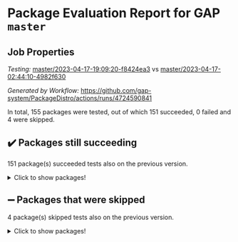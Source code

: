 # Package Evaluation Report for GAP `master`

## Job Properties

*Testing:* [master/2023-04-17-19:09:20-f8424ea3](https://github.com/gap-system/PackageDistro/blob/data/reports/master/2023-04-17-19:09:20-f8424ea3) vs [master/2023-04-17-02:44:10-4982f630](https://github.com/gap-system/PackageDistro/blob/data/reports/master/2023-04-17-02:44:10-4982f630)

*Generated by Workflow:* https://github.com/gap-system/PackageDistro/actions/runs/4724590841

In total, 155 packages were tested, out of which 151 succeeded, 0 failed and 4 were skipped.

## :heavy_check_mark: Packages still succeeding

151 package(s) succeeded tests also on the previous version.
<details><summary>Click to show packages!</summary>

- 4ti2interface 2023.02-04 [(success)](https://github.com/gap-system/PackageDistro/actions/runs/4724590841/jobs/8382241198)
- ace 5.6.2 [(success)](https://github.com/gap-system/PackageDistro/actions/runs/4724590841/jobs/8382241376)
- aclib 1.3.2 [(success)](https://github.com/gap-system/PackageDistro/actions/runs/4724590841/jobs/8382241594)
- agt 0.3.1 [(success)](https://github.com/gap-system/PackageDistro/actions/runs/4724590841/jobs/8382241705)
- alnuth 3.2.1 [(success)](https://github.com/gap-system/PackageDistro/actions/runs/4724590841/jobs/8382241822)
- anupq 3.3.0 [(success)](https://github.com/gap-system/PackageDistro/actions/runs/4724590841/jobs/8382241981)
- atlasrep 2.1.6 [(success)](https://github.com/gap-system/PackageDistro/actions/runs/4724590841/jobs/8382242116)
- autodoc 2022.10.20 [(success)](https://github.com/gap-system/PackageDistro/actions/runs/4724590841/jobs/8382242244)
- automata 1.15 [(success)](https://github.com/gap-system/PackageDistro/actions/runs/4724590841/jobs/8382242378)
- automgrp 1.3.2 [(success)](https://github.com/gap-system/PackageDistro/actions/runs/4724590841/jobs/8382242497)
- autpgrp 1.11 [(success)](https://github.com/gap-system/PackageDistro/actions/runs/4724590841/jobs/8382242641)
- cap 2023.04-01 [(success)](https://github.com/gap-system/PackageDistro/actions/runs/4724590841/jobs/8382242819)
- caratinterface 2.3.5 [(success)](https://github.com/gap-system/PackageDistro/actions/runs/4724590841/jobs/8382242959)
- cddinterface 2022.11.01 [(success)](https://github.com/gap-system/PackageDistro/actions/runs/4724590841/jobs/8382243139)
- circle 1.6.6 [(success)](https://github.com/gap-system/PackageDistro/actions/runs/4724590841/jobs/8382243265)
- classicpres 1.22 [(success)](https://github.com/gap-system/PackageDistro/actions/runs/4724590841/jobs/8382243402)
- cohomolo 1.6.11 [(success)](https://github.com/gap-system/PackageDistro/actions/runs/4724590841/jobs/8382243530)
- congruence 1.2.5 [(success)](https://github.com/gap-system/PackageDistro/actions/runs/4724590841/jobs/8382243689)
- corelg 1.56 [(success)](https://github.com/gap-system/PackageDistro/actions/runs/4724590841/jobs/8382243816)
- crime 1.6 [(success)](https://github.com/gap-system/PackageDistro/actions/runs/4724590841/jobs/8382244009)
- crisp 1.4.6 [(success)](https://github.com/gap-system/PackageDistro/actions/runs/4724590841/jobs/8382244168)
- crypting 0.10.4 [(success)](https://github.com/gap-system/PackageDistro/actions/runs/4724590841/jobs/8382244303)
- cryst 4.1.26 [(success)](https://github.com/gap-system/PackageDistro/actions/runs/4724590841/jobs/8382244427)
- crystcat 1.1.10 [(success)](https://github.com/gap-system/PackageDistro/actions/runs/4724590841/jobs/8382244629)
- ctbllib 1.3.5 [(success)](https://github.com/gap-system/PackageDistro/actions/runs/4724590841/jobs/8382244836)
- cubefree 1.19 [(success)](https://github.com/gap-system/PackageDistro/actions/runs/4724590841/jobs/8382244988)
- curlinterface 2.3.1 [(success)](https://github.com/gap-system/PackageDistro/actions/runs/4724590841/jobs/8382245143)
- cvec 2.8.1 [(success)](https://github.com/gap-system/PackageDistro/actions/runs/4724590841/jobs/8382245320)
- datastructures 0.3.0 [(success)](https://github.com/gap-system/PackageDistro/actions/runs/4724590841/jobs/8382245474)
- deepthought 1.0.6 [(success)](https://github.com/gap-system/PackageDistro/actions/runs/4724590841/jobs/8382245619)
- design 1.8 [(success)](https://github.com/gap-system/PackageDistro/actions/runs/4724590841/jobs/8382245839)
- difsets 2.3.1 [(success)](https://github.com/gap-system/PackageDistro/actions/runs/4724590841/jobs/8382246008)
- digraphs 1.6.2 [(success)](https://github.com/gap-system/PackageDistro/actions/runs/4724590841/jobs/8382246192)
- edim 1.3.7 [(success)](https://github.com/gap-system/PackageDistro/actions/runs/4724590841/jobs/8382246345)
- example 4.3.4 [(success)](https://github.com/gap-system/PackageDistro/actions/runs/4724590841/jobs/8382246502)
- examplesforhomalg 2023.02-04 [(success)](https://github.com/gap-system/PackageDistro/actions/runs/4724590841/jobs/8382246664)
- factint 1.6.3 [(success)](https://github.com/gap-system/PackageDistro/actions/runs/4724590841/jobs/8382246803)
- ferret 1.0.9 [(success)](https://github.com/gap-system/PackageDistro/actions/runs/4724590841/jobs/8382247007)
- fga 1.5.0 [(success)](https://github.com/gap-system/PackageDistro/actions/runs/4724590841/jobs/8382247129)
- fining 1.5.5 [(success)](https://github.com/gap-system/PackageDistro/actions/runs/4724590841/jobs/8382247364)
- float 1.0.3 [(success)](https://github.com/gap-system/PackageDistro/actions/runs/4724590841/jobs/8382247524)
- format 1.4.3 [(success)](https://github.com/gap-system/PackageDistro/actions/runs/4724590841/jobs/8382247669)
- forms 1.2.9 [(success)](https://github.com/gap-system/PackageDistro/actions/runs/4724590841/jobs/8382247825)
- fplsa 1.2.6 [(success)](https://github.com/gap-system/PackageDistro/actions/runs/4724590841/jobs/8382247971)
- fr 2.4.12 [(success)](https://github.com/gap-system/PackageDistro/actions/runs/4724590841/jobs/8382248134)
- francy 1.2.5 [(success)](https://github.com/gap-system/PackageDistro/actions/runs/4724590841/jobs/8382248303)
- fwtree 1.3 [(success)](https://github.com/gap-system/PackageDistro/actions/runs/4724590841/jobs/8382248431)
- gapdoc 1.6.6 [(success)](https://github.com/gap-system/PackageDistro/actions/runs/4724590841/jobs/8382248569)
- gauss 2023.02-04 [(success)](https://github.com/gap-system/PackageDistro/actions/runs/4724590841/jobs/8382248695)
- gaussforhomalg 2023.02-04 [(success)](https://github.com/gap-system/PackageDistro/actions/runs/4724590841/jobs/8382248822)
- gbnp 1.0.5 [(success)](https://github.com/gap-system/PackageDistro/actions/runs/4724590841/jobs/8382248951)
- generalizedmorphismsforcap 2023.03-01 [(success)](https://github.com/gap-system/PackageDistro/actions/runs/4724590841/jobs/8382249096)
- genss 1.6.8 [(success)](https://github.com/gap-system/PackageDistro/actions/runs/4724590841/jobs/8382249255)
- gradedmodules 2023.02-04 [(success)](https://github.com/gap-system/PackageDistro/actions/runs/4724590841/jobs/8382249402)
- gradedringforhomalg 2023.02-04 [(success)](https://github.com/gap-system/PackageDistro/actions/runs/4724590841/jobs/8382249541)
- grape 4.9.0 [(success)](https://github.com/gap-system/PackageDistro/actions/runs/4724590841/jobs/8382249696)
- groupoids 1.73 [(success)](https://github.com/gap-system/PackageDistro/actions/runs/4724590841/jobs/8382249856)
- grpconst 2.6.4 [(success)](https://github.com/gap-system/PackageDistro/actions/runs/4724590841/jobs/8382250014)
- guarana 0.96.3 [(success)](https://github.com/gap-system/PackageDistro/actions/runs/4724590841/jobs/8382250155)
- guava 3.18 [(success)](https://github.com/gap-system/PackageDistro/actions/runs/4724590841/jobs/8382250328)
- hap 1.55 [(success)](https://github.com/gap-system/PackageDistro/actions/runs/4724590841/jobs/8382250496)
- hapcryst 0.1.15 [(success)](https://github.com/gap-system/PackageDistro/actions/runs/4724590841/jobs/8382250687)
- hecke 1.5.3 [(success)](https://github.com/gap-system/PackageDistro/actions/runs/4724590841/jobs/8382250847)
- help 3.5 [(success)](https://github.com/gap-system/PackageDistro/actions/runs/4724590841/jobs/8382251007)
- homalg 2023.02-05 [(success)](https://github.com/gap-system/PackageDistro/actions/runs/4724590841/jobs/8382251153)
- homalgtocas 2023.02-04 [(success)](https://github.com/gap-system/PackageDistro/actions/runs/4724590841/jobs/8382251308)
- idrel 2.45 [(success)](https://github.com/gap-system/PackageDistro/actions/runs/4724590841/jobs/8382251476)
- images 1.3.1 [(success)](https://github.com/gap-system/PackageDistro/actions/runs/4724590841/jobs/8382251612)
- intpic 0.3.0 [(success)](https://github.com/gap-system/PackageDistro/actions/runs/4724590841/jobs/8382251769)
- io 4.8.1 [(success)](https://github.com/gap-system/PackageDistro/actions/runs/4724590841/jobs/8382251901)
- io_forhomalg 2023.02-04 [(success)](https://github.com/gap-system/PackageDistro/actions/runs/4724590841/jobs/8382252066)
- irredsol 1.4.4 [(success)](https://github.com/gap-system/PackageDistro/actions/runs/4724590841/jobs/8382252206)
- json 2.1.1 [(success)](https://github.com/gap-system/PackageDistro/actions/runs/4724590841/jobs/8382252359)
- jupyterkernel 1.5.0 [(success)](https://github.com/gap-system/PackageDistro/actions/runs/4724590841/jobs/8382252477)
- jupyterviz 1.5.6 [(success)](https://github.com/gap-system/PackageDistro/actions/runs/4724590841/jobs/8382252609)
- kan 1.35 [(success)](https://github.com/gap-system/PackageDistro/actions/runs/4724590841/jobs/8382252787)
- kbmag 1.5.11 [(success)](https://github.com/gap-system/PackageDistro/actions/runs/4724590841/jobs/8382252893)
- laguna 3.9.6 [(success)](https://github.com/gap-system/PackageDistro/actions/runs/4724590841/jobs/8382253037)
- liealgdb 2.2.1 [(success)](https://github.com/gap-system/PackageDistro/actions/runs/4724590841/jobs/8382253156)
- liepring 2.8 [(success)](https://github.com/gap-system/PackageDistro/actions/runs/4724590841/jobs/8382253336)
- liering 2.4.2 [(success)](https://github.com/gap-system/PackageDistro/actions/runs/4724590841/jobs/8382253545)
- linearalgebraforcap 2023.03-06 [(success)](https://github.com/gap-system/PackageDistro/actions/runs/4724590841/jobs/8382253753)
- localizeringforhomalg 2023.02-04 [(success)](https://github.com/gap-system/PackageDistro/actions/runs/4724590841/jobs/8382253907)
- loops 3.4.3 [(success)](https://github.com/gap-system/PackageDistro/actions/runs/4724590841/jobs/8382254100)
- lpres 1.0.3 [(success)](https://github.com/gap-system/PackageDistro/actions/runs/4724590841/jobs/8382254270)
- majoranaalgebras 1.5.1 [(success)](https://github.com/gap-system/PackageDistro/actions/runs/4724590841/jobs/8382254431)
- mapclass 1.4.6 [(success)](https://github.com/gap-system/PackageDistro/actions/runs/4724590841/jobs/8382254558)
- matgrp 0.70 [(success)](https://github.com/gap-system/PackageDistro/actions/runs/4724590841/jobs/8382254703)
- matricesforhomalg 2023.02-04 [(success)](https://github.com/gap-system/PackageDistro/actions/runs/4724590841/jobs/8382254863)
- modisom 2.5.4 [(success)](https://github.com/gap-system/PackageDistro/actions/runs/4724590841/jobs/8382255058)
- modulepresentationsforcap 2023.03-01 [(success)](https://github.com/gap-system/PackageDistro/actions/runs/4724590841/jobs/8382255233)
- modules 2023.02-04 [(success)](https://github.com/gap-system/PackageDistro/actions/runs/4724590841/jobs/8382255382)
- monoidalcategories 2023.03-04 [(success)](https://github.com/gap-system/PackageDistro/actions/runs/4724590841/jobs/8382255536)
- nconvex 2022.09-01 [(success)](https://github.com/gap-system/PackageDistro/actions/runs/4724590841/jobs/8382255669)
- nilmat 1.4.2 [(success)](https://github.com/gap-system/PackageDistro/actions/runs/4724590841/jobs/8382255842)
- nock 1.5 [(success)](https://github.com/gap-system/PackageDistro/actions/runs/4724590841/jobs/8382255979)
- normalizinterface 1.3.5 [(success)](https://github.com/gap-system/PackageDistro/actions/runs/4724590841/jobs/8382256111)
- nq 2.5.10 [(success)](https://github.com/gap-system/PackageDistro/actions/runs/4724590841/jobs/8382256270)
- numericalsgps 1.3.1 [(success)](https://github.com/gap-system/PackageDistro/actions/runs/4724590841/jobs/8382256416)
- openmath 11.5.3 [(success)](https://github.com/gap-system/PackageDistro/actions/runs/4724590841/jobs/8382256552)
- orb 4.9.0 [(success)](https://github.com/gap-system/PackageDistro/actions/runs/4724590841/jobs/8382256695)
- packagemanager 1.4.1 [(success)](https://github.com/gap-system/PackageDistro/actions/runs/4724590841/jobs/8382256840)
- patternclass 2.4.3 [(success)](https://github.com/gap-system/PackageDistro/actions/runs/4724590841/jobs/8382256986)
- permut 2.0.4 [(success)](https://github.com/gap-system/PackageDistro/actions/runs/4724590841/jobs/8382257126)
- polenta 1.3.10 [(success)](https://github.com/gap-system/PackageDistro/actions/runs/4724590841/jobs/8382257292)
- polymaking 0.8.6 [(success)](https://github.com/gap-system/PackageDistro/actions/runs/4724590841/jobs/8382257413)
- primgrp 3.4.4 [(success)](https://github.com/gap-system/PackageDistro/actions/runs/4724590841/jobs/8382257611)
- profiling 2.5.2 [(success)](https://github.com/gap-system/PackageDistro/actions/runs/4724590841/jobs/8382257762)
- qpa 1.34 [(success)](https://github.com/gap-system/PackageDistro/actions/runs/4724590841/jobs/8382257905)
- quagroup 1.8.3 [(success)](https://github.com/gap-system/PackageDistro/actions/runs/4724590841/jobs/8382258052)
- radiroot 2.9 [(success)](https://github.com/gap-system/PackageDistro/actions/runs/4724590841/jobs/8382258204)
- rcwa 4.7.1 [(success)](https://github.com/gap-system/PackageDistro/actions/runs/4724590841/jobs/8382258386)
- rds 1.8 [(success)](https://github.com/gap-system/PackageDistro/actions/runs/4724590841/jobs/8382258538)
- recog 1.4.2 [(success)](https://github.com/gap-system/PackageDistro/actions/runs/4724590841/jobs/8382258700)
- repndecomp 1.3.0 [(success)](https://github.com/gap-system/PackageDistro/actions/runs/4724590841/jobs/8382258847)
- repsn 3.1.1 [(success)](https://github.com/gap-system/PackageDistro/actions/runs/4724590841/jobs/8382258990)
- resclasses 4.7.3 [(success)](https://github.com/gap-system/PackageDistro/actions/runs/4724590841/jobs/8382259122)
- ringsforhomalg 2023.02-05 [(success)](https://github.com/gap-system/PackageDistro/actions/runs/4724590841/jobs/8382259243)
- sco 2023.02-04 [(success)](https://github.com/gap-system/PackageDistro/actions/runs/4724590841/jobs/8382259397)
- scscp 2.4.1 [(success)](https://github.com/gap-system/PackageDistro/actions/runs/4724590841/jobs/8382259572)
- semigroups 5.2.1 [(success)](https://github.com/gap-system/PackageDistro/actions/runs/4724590841/jobs/8382259727)
- sglppow 2.3 [(success)](https://github.com/gap-system/PackageDistro/actions/runs/4724590841/jobs/8382259858)
- sgpviz 0.999.5 [(success)](https://github.com/gap-system/PackageDistro/actions/runs/4724590841/jobs/8382260004)
- simpcomp 2.1.14 [(success)](https://github.com/gap-system/PackageDistro/actions/runs/4724590841/jobs/8382260209)
- singular 2023.02.09 [(success)](https://github.com/gap-system/PackageDistro/actions/runs/4724590841/jobs/8382260353)
- sl2reps 1.1 [(success)](https://github.com/gap-system/PackageDistro/actions/runs/4724590841/jobs/8382260479)
- sla 1.5.3 [(success)](https://github.com/gap-system/PackageDistro/actions/runs/4724590841/jobs/8382260618)
- smallgrp 1.5.2 [(success)](https://github.com/gap-system/PackageDistro/actions/runs/4724590841/jobs/8382260751)
- smallsemi 0.6.13 [(success)](https://github.com/gap-system/PackageDistro/actions/runs/4724590841/jobs/8382260897)
- sonata 2.9.6 [(success)](https://github.com/gap-system/PackageDistro/actions/runs/4724590841/jobs/8382261037)
- sophus 1.27 [(success)](https://github.com/gap-system/PackageDistro/actions/runs/4724590841/jobs/8382261232)
- spinsym 1.5.2 [(success)](https://github.com/gap-system/PackageDistro/actions/runs/4724590841/jobs/8382261377)
- standardff 0.9.4 [(success)](https://github.com/gap-system/PackageDistro/actions/runs/4724590841/jobs/8382261538)
- symbcompcc 1.3.2 [(success)](https://github.com/gap-system/PackageDistro/actions/runs/4724590841/jobs/8382261788)
- thelma 1.3 [(success)](https://github.com/gap-system/PackageDistro/actions/runs/4724590841/jobs/8382261985)
- tomlib 1.2.9 [(success)](https://github.com/gap-system/PackageDistro/actions/runs/4724590841/jobs/8382262173)
- toolsforhomalg 2023.03-01 [(success)](https://github.com/gap-system/PackageDistro/actions/runs/4724590841/jobs/8382262319)
- toric 1.9.5 [(success)](https://github.com/gap-system/PackageDistro/actions/runs/4724590841/jobs/8382262482)
- toricvarieties 2022.07.13 [(success)](https://github.com/gap-system/PackageDistro/actions/runs/4724590841/jobs/8382262629)
- transgrp 3.6.4 [(success)](https://github.com/gap-system/PackageDistro/actions/runs/4724590841/jobs/8382262793)
- ugaly 4.0.3 [(success)](https://github.com/gap-system/PackageDistro/actions/runs/4724590841/jobs/8382262923)
- unipot 1.5 [(success)](https://github.com/gap-system/PackageDistro/actions/runs/4724590841/jobs/8382263087)
- unitlib 4.2.0 [(success)](https://github.com/gap-system/PackageDistro/actions/runs/4724590841/jobs/8382263242)
- utils 0.82 [(success)](https://github.com/gap-system/PackageDistro/actions/runs/4724590841/jobs/8382263417)
- uuid 0.7 [(success)](https://github.com/gap-system/PackageDistro/actions/runs/4724590841/jobs/8382263596)
- walrus 0.9991 [(success)](https://github.com/gap-system/PackageDistro/actions/runs/4724590841/jobs/8382263754)
- wedderga 4.10.3 [(success)](https://github.com/gap-system/PackageDistro/actions/runs/4724590841/jobs/8382263888)
- xmod 2.91 [(success)](https://github.com/gap-system/PackageDistro/actions/runs/4724590841/jobs/8382264004)
- xmodalg 1.23 [(success)](https://github.com/gap-system/PackageDistro/actions/runs/4724590841/jobs/8382264158)
- yangbaxter 0.10.3 [(success)](https://github.com/gap-system/PackageDistro/actions/runs/4724590841/jobs/8382264327)
- zeromqinterface 0.14 [(success)](https://github.com/gap-system/PackageDistro/actions/runs/4724590841/jobs/8382264532)
</details>

## :heavy_minus_sign: Packages that were skipped

4 package(s) skipped tests also on the previous version.
<details><summary>Click to show packages!</summary>

- browse 1.8.21 [(skipped)](https://github.com/gap-system/PackageDistro/actions/runs/4724590841/jobs/8381990295)
- itc 1.5.1 [(skipped)](https://github.com/gap-system/PackageDistro/actions/runs/4724590841/jobs/8381990295)
- polycyclic 2.16 [(skipped)](https://github.com/gap-system/PackageDistro/actions/runs/4724590841/jobs/8381990295)
- xgap 4.31 [(skipped)](https://github.com/gap-system/PackageDistro/actions/runs/4724590841/jobs/8381990295)
</details>

